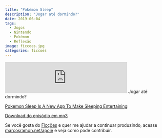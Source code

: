 ```yaml
---
title: "Pokémon Sleep"
description: "Jogar até dormindo?"
date: 2019-06-04
tags: 
  - Jogos
  - Nintendo
  - Pokémon
  - Reflexão
image: ficcoes.jpg
categories: ficcoes
---
```


<iframe src="https://anchor.fm/podcastficcoes/embed/episodes/Pokmon-Sleep-e48bfo" height="102px" width="400px" frameborder="0" scrolling="no"></iframe>
Jogar até dormindo?

[Pokemon Sleep Is A New App To Make Sleeping Entertaining](https://www.gamespot.com/articles/pokemon-sleep-is-a-new-app-to-make-sleeping-entert/1100-6467211/)

[Download do episódio em mp3](https://s3-us-west-2.amazonaws.com/anchor-audio-bank/production/2019-5-5/16445820-44100-2-ec154de8e538d.mp3)
 
Se você gosta do [Ficções](https://marcosramon.net/ficcoes/) e quer me ajudar a continuar produzindo, acesse [marcosramon.net/apoie](https://marcosramon.net/apoie/) e veja como pode contribuir.
